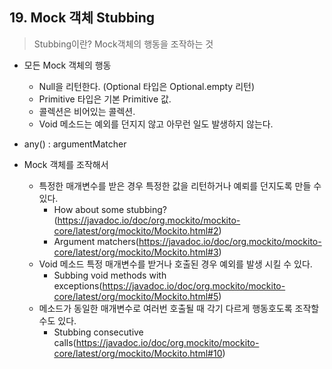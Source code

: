 ## 19. Mock 객체 Stubbing

> Stubbing이란? Mock객체의 행동을 조작하는 것

+ 모든 Mock 객체의 행동
  - Null을 리턴한다. (Optional 타입은 Optional.empty 리턴)
  - Primitive 타입은 기본 Primitive 값.
  - 콜렉션은 비어있는 콜렉션.
  - Void 메소드는 예외를 던지지 않고 아무런 일도 발생하지 않는다.

+ any() : argumentMatcher

+ Mock 객체를 조작해서
  - 특정한 매개변수를 받은 경우 특정한 값을 리턴하거나 예뢰를 던지도록 만들 수 있다.
    - How about some stubbing?(https://javadoc.io/doc/org.mockito/mockito-core/latest/org/mockito/Mockito.html#2)
    - Argument matchers(https://javadoc.io/doc/org.mockito/mockito-core/latest/org/mockito/Mockito.html#3)
  - Void 메소드 특정 매개변수를 받거나 호출된 경우 예외를 발생 시킬 수 있다.
    - Subbing void methods with exceptions(https://javadoc.io/doc/org.mockito/mockito-core/latest/org/mockito/Mockito.html#5)
  - 메소드가 동일한 매개변수로 여러번 호출될 때 각기 다르게 행동호도록 조작할 수도 있다.
    - Stubbing consecutive calls(https://javadoc.io/doc/org.mockito/mockito-core/latest/org/mockito/Mockito.html#10)
